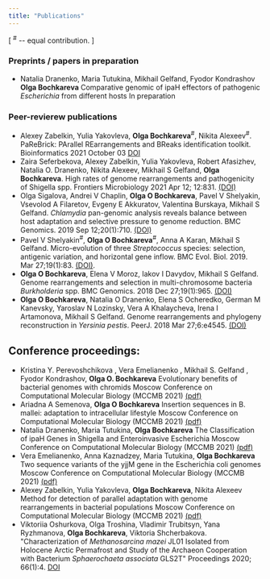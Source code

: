 ```yaml
---
title: "Publications"
---
```


[ <sup>#</sup> -- equal contribution. ]

### Preprints / papers in preparation

- Natalia Dranenko, Maria Tutukina, Mikhail Gelfand, Fyodor Kondrashov **Olga Bochkareva** Comparative genomic of ipaH effectors of pathogenic _Escherichia_ from different hosts In preparation

### Peer-revierew publications

- Alexey Zabelkin, Yulia Yakovleva, **Olga Bochkareva**<sup>#</sup>, Nikita Alexeev<sup>#</sup>. PaReBrick: PArallel REarrangements and BReaks identification toolkit. Bioinformatics 2021 October 03 [DOI](https://doi.org/10.1093/bioinformatics/btab691)
- Zaira Seferbekova, Alexey Zabelkin, Yulia Yakovleva, Robert Afasizhev, Natalia O. Dranenko, Nikita Alexeev, Mikhail S Gelfand, **Olga Bochkareva**. High rates of genome rearrangements and pathogenicity of Shigella spp. Frontiers Microbiology 2021 Apr 12; 12:831. [(DOI)](https://doi.org/10.3389/fmicb.2021.628622)
- Olga Sigalova, Andrei V Chaplin, **Olga O Bochkareva**, Pavel V Shelyakin, Vsevolod A Filaretov, Evgeny E Akkuratov, Valentina Burskaya, Mikhail S Gelfand. _Chlamydia_ pan-genomic analysis reveals balance between host adaptation and selective pressure to genome reduction. BMC Genomics. 2019 Sep 12;20(1):710. [(DOI)](https://doi.org/10.1186/s12864-019-6059-5)
- Pavel V Shelyakin<sup>#</sup>, **Olga O Bochkareva**<sup>#</sup>, Anna A Karan, Mikhail S Gelfand. Micro-evolution of three _Streptococcus_ species: selection, antigenic variation, and horizontal gene inflow. BMC Evol. Biol. 2019. Mar 27;19(1):83. [(DOI)](https://doi.org/10.1186/s12862-019-1403-6).
- **Olga O Bochkareva**, Elena V Moroz, Iakov I Davydov, Mikhail S Gelfand. Genome rearrangements and selection in multi-chromosome bacteria _Burkholderia_ spp. BMC Genomics. 2018 Dec 27;19(1):965. [(DOI)](https://doi.org/10.1186/s12864-018-5245-1)
- **Olga O Bochkareva**, Natalia O Dranenko, Elena S Ocheredko, German M Kanevsky, Yaroslav N Lozinsky, Vera A Khalaycheva, Irena I Artamonova, Mikhail S Gelfand. Genome rearrangements and phylogeny reconstruction in _Yersinia pestis_. PeerJ. 2018 Mar 27;6:e4545. [(DOI)](https://doi.org/10.7717/peerj.4545)

## Conference proceedings:

- Kristina Y. Perevoshchikova , Vera Emelianenko , Mikhail S. Gelfand , Fyodor Kondrashov, **Olga O. Bochkareva** Evolutionary benefits of bacterial genomes with chromids Moscow Conference on Computational Molecular Biology (MCCMB 2021) [(pdf)](http://mccmb.belozersky.msu.ru/2021/thesis/abstracts/93_MCCMB_2021.pdf)
- Ariadna A Semenova, **Olga O Bochkareva** Insertion sequences in B. mallei: adaptation to intracellular lifestyle Moscow Conference on Computational Molecular Biology (MCCMB 2021) [(pdf)](http://mccmb.belozersky.msu.ru/2021/thesis/abstracts/193_MCCMB_2021.pdf)
- Natalia Dranenko, Maria Tutukina, **Olga Bochkareva** The Classification of ipaH Genes in Shigella and Enteroinvasive Escherichia Moscow Conference on Computational Molecular Biology (MCCMB 2021) [(pdf)](http://mccmb.belozersky.msu.ru/2021/thesis/abstracts/108_MCCMB_2021.pdf)
- Vera Emelianenko, Anna Kaznadzey, Maria Tutukina, **Olga Bochkareva** Two sequence variants of the yjjM gene in the Escherichia coli genomes Moscow Conference on Computational Molecular Biology (MCCMB 2021) [(pdf)](http://mccmb.belozersky.msu.ru/2021/thesis/abstracts/206_MCCMB_2021.pdf)
- Alexey Zabelkin, Yulia Yakovleva, **Olga Bochkareva**, Nikita Alexeev Method for detection of parallel adaptation with genome rearrangements in bacterial populations Moscow Conference on Computational Molecular Biology (MCCMB 2021) [(pdf)](http://mccmb.belozersky.msu.ru/2021/thesis/abstracts/39_MCCMB_2021.pdf)
- Viktoriia Oshurkova, Olga Troshina, Vladimir Trubitsyn, Yana Ryzhmanova, **Olga Bochkareva**, Viktoria Shcherbakova. "Characterization of _Methanosarcina mazei_ JL01 Isolated from Holocene Arctic Permafrost and Study of the Archaeon Cooperation with Bacterium _Sphaerochaeta associata_ GLS2T" Proceedings 2020; 66(1):4. [DOI](ttps://doi.org/10.3390/proceedings2020066004)

